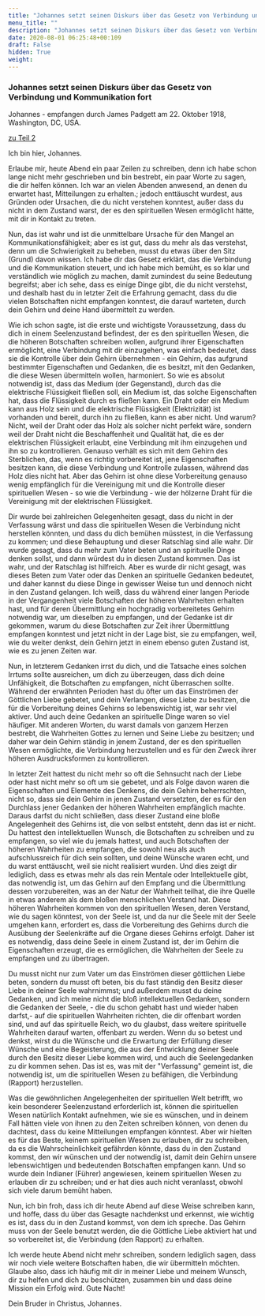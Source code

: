 ```yaml
---
title: "Johannes setzt seinen Diskurs über das Gesetz von Verbindung und Kommunikation fort"
menu_title: ""
description: "Johannes setzt seinen Diskurs über das Gesetz von Verbindung und Kommunikation fort"
date: 2020-08-01 06:25:48+00:109
draft: False
hidden: True
weight:
---
```

### Johannes setzt seinen Diskurs über das Gesetz von Verbindung und Kommunikation fort

Johannes - empfangen durch James Padgett am 22. Oktober 1918, Washington, DC, USA.

[zu Teil 2](/padgett-botschaften/padgett-botschaften-in-reihenfolge-des-datums/padgett-botschaften-1918/johannes-erklaert-das-gesetz-von-kommunikation-und-verbindung-jep-johannes-4-januar-1918/)

Ich bin hier, Johannes.

Erlaube mir, heute Abend ein paar Zeilen zu schreiben, denn ich habe schon lange nicht mehr geschrieben und bin bestrebt, ein paar Worte zu sagen, die dir helfen können. Ich war an vielen Abenden anwesend, an denen du erwartet hast, Mitteilungen zu erhalten.; jedoch enttäuscht wurdest, aus Gründen oder Ursachen, die du nicht verstehen konntest, außer dass du nicht in dem Zustand warst, der es den spirituellen Wesen ermöglicht hätte, mit dir in Kontakt zu treten.

Nun, das ist wahr und ist die unmittelbare Ursache für den Mangel an Kommunikationsfähigkeit; aber es ist gut, dass du mehr als das verstehst, denn um die Schwierigkeit zu beheben, musst du etwas über den Sitz (Grund) davon wissen. Ich habe dir das Gesetz erklärt, das die Verbindung und die Kommunikation steuert, und ich habe mich bemüht, es so klar und verständlich wie möglich zu machen, damit zumindest du seine Bedeutung begreifst; aber ich sehe, dass es einige Dinge gibt, die du nicht verstehst, und deshalb hast du in letzter Zeit die Erfahrung gemacht, dass du die vielen Botschaften nicht empfangen konntest, die darauf warteten, durch dein Gehirn und deine Hand übermittelt zu werden.

Wie ich schon sagte, ist die erste und wichtigste Voraussetzung, dass du dich in einem Seelenzustand befindest, der es den spirituellen Wesen, die die höheren Botschaften schreiben wollen, aufgrund ihrer Eigenschaften ermöglicht, eine Verbindung mit dir einzugehen, was einfach bedeutet, dass sie die Kontrolle über dein Gehirn übernehmen - ein Gehirn, das aufgrund bestimmter Eigenschaften und Gedanken, die es besitzt, mit den Gedanken, die diese Wesen übermitteln wollen, harmoniert. So wie es absolut notwendig ist, dass das Medium (der Gegenstand), durch das die elektrische Flüssigkeit fließen soll, ein Medium ist, das solche Eigenschaften hat, dass die Flüssigkeit durch es fließen kann. Ein Draht oder ein Medium kann aus Holz sein und die elektrische Flüssigkeit (Elektrizität) ist vorhanden und bereit, durch ihn zu fließen, kann es aber nicht. Und warum? Nicht, weil der Draht oder das Holz als solcher nicht perfekt wäre, sondern weil der Draht nicht die Beschaffenheit und Qualität hat, die es der elektrischen Flüssigkeit erlaubt, eine Verbindung mit ihm einzugehen und ihn so zu kontrollieren. Genauso verhält es sich mit dem Gehirn des Sterblichen, das, wenn es richtig vorbereitet ist, jene Eigenschaften besitzen kann, die diese Verbindung und Kontrolle zulassen, während das Holz dies nicht hat. Aber das Gehirn ist ohne diese Vorbereitung genauso wenig empfänglich für die Vereinigung mit und die Kontrolle dieser spirituellen Wesen - so wie die Verbindung - wie der hölzerne Draht für die Vereinigung mit der elektrischen Flüssigkeit.

Dir wurde bei zahlreichen Gelegenheiten gesagt, dass du nicht in der Verfassung wärst und dass die spirituellen Wesen die Verbindung nicht herstellen könnten, und dass du dich bemühen müsstest, in die Verfassung zu kommen; und diese Behauptung und dieser Ratschlag sind alle wahr. Dir wurde gesagt, dass du mehr zum Vater beten und an spirituelle Dinge denken sollst, und dann würdest du in diesen Zustand kommen. Das ist wahr, und der Ratschlag ist hilfreich. Aber es wurde dir nicht gesagt, was dieses Beten zum Vater oder das Denken an spirituelle Gedanken bedeutet, und daher kannst du diese Dinge in gewisser Weise tun und dennoch nicht in den Zustand gelangen. Ich weiß, dass du während einer langen Periode in der Vergangenheit viele Botschaften der höheren Wahrheiten erhalten hast, und für deren Übermittlung ein hochgradig vorbereitetes Gehirn notwendig war, um dieselben zu empfangen, und der Gedanke ist dir gekommen, warum du diese Botschaften zur Zeit ihrer Übermittlung empfangen konntest und jetzt nicht in der Lage bist, sie zu empfangen, weil, wie du weiter denkst, dein Gehirn jetzt in einem ebenso guten Zustand ist, wie es zu jenen Zeiten war.

Nun, in letzterem Gedanken irrst du dich, und die Tatsache eines solchen Irrtums sollte ausreichen, um dich zu überzeugen, dass dich deine Unfähigkeit, die Botschaften zu empfangen, nicht überraschen sollte. Während der erwähnten Perioden hast du öfter um das Einströmen der Göttlichen Liebe gebetet, und dein Verlangen, diese Liebe zu besitzen, die für die Vorbereitung deines Gehirns so lebenswichtig ist, war sehr viel aktiver. Und auch deine Gedanken an spirituelle Dinge waren so viel häufiger. Mit anderen Worten, du warst damals von ganzem Herzen bestrebt, die Wahrheiten Gottes zu lernen und Seine Liebe zu besitzen; und daher war dein Gehirn ständig in jenem Zustand, der es den spirituellen Wesen ermöglichte, die Verbindung herzustellen und es für den Zweck ihrer höheren Ausdrucksformen zu kontrollieren.

In letzter Zeit hattest du nicht mehr so oft die Sehnsucht nach der Liebe oder hast nicht mehr so oft um sie gebetet, und als Folge davon waren die Eigenschaften und Elemente des Denkens, die dein Gehirn beherrschten, nicht so, dass sie dein Gehirn in jenen Zustand versetzten, der es für den Durchlass jener Gedanken der höheren Wahrheiten empfänglich machte. Daraus darfst du nicht schließen, dass dieser Zustand eine bloße Angelegenheit des Gehirns ist, die von selbst entsteht, denn das ist er nicht. Du hattest den intellektuellen Wunsch, die Botschaften zu schreiben und zu empfangen, so viel wie du jemals hattest, und auch Botschaften der höheren Wahrheiten zu empfangen, die sowohl neu als auch aufschlussreich für dich sein sollten, und deine Wünsche waren echt, und du warst enttäuscht, weil sie nicht realisiert wurden. Und dies zeigt dir lediglich, dass es etwas mehr als das rein Mentale oder Intellektuelle gibt, das notwendig ist, um das Gehirn auf den Empfang und die Übermittlung dessen vorzubereiten, was an der Natur der Wahrheit teilhat, die ihre Quelle in etwas anderem als dem bloßen menschlichen Verstand hat. Diese höheren Wahrheiten kommen von den spirituellen Wesen, deren Verstand, wie du sagen könntest, von der Seele ist, und da nur die Seele mit der Seele umgehen kann, erfordert es, dass die Vorbereitung des Gehirns durch die Ausübung der Seelenkräfte auf die Organe dieses Gehirns erfolgt. Daher ist es notwendig, dass deine Seele in einem Zustand ist, der im Gehirn die Eigenschaften erzeugt, die es ermöglichen, die Wahrheiten der Seele zu empfangen und zu übertragen.

Du musst nicht nur zum Vater um das Einströmen dieser göttlichen Liebe beten, sondern du musst oft beten, bis du fast ständig den Besitz dieser Liebe in deiner Seele wahrnimmst; und außerdem musst du deine Gedanken, und ich meine nicht die bloß intellektuellen Gedanken, sondern die Gedanken der Seele, - die du schon gehabt hast und wieder haben darfst,- auf die spirituellen Wahrheiten richten, die dir offenbart worden sind, und auf das spirituelle Reich, wo du glaubst, dass weitere spirituelle Wahrheiten darauf warten, offenbart zu werden. Wenn du so betest und denkst, wirst du die Wünsche und die Erwartung der Erfüllung dieser Wünsche und eine Begeisterung, die aus der Entwicklung deiner Seele durch den Besitz dieser Liebe kommen wird, und auch die Seelengedanken zu dir kommen sehen. Das ist es, was mit der "Verfassung" gemeint ist, die notwendig ist, um die spirituellen Wesen zu befähigen, die Verbindung (Rapport) herzustellen.

Was die gewöhnlichen Angelegenheiten der spirituellen Welt betrifft, wo kein besonderer Seelenzustand erforderlich ist, können die spirituellen Wesen natürlich Kontakt aufnehmen, wie sie es wünschen, und in deinem Fall hätten viele von ihnen zu den Zeiten schreiben können, von denen du dachtest, dass du keine Mitteilungen empfangen könntest. Aber wir hielten es für das Beste, keinem spirituellen Wesen zu erlauben, dir zu schreiben, da es die Wahrscheinlichkeit gefährden könnte, dass du in den Zustand kommst, den wir wünschen und der notwendig ist, damit dein Gehirn unsere lebenswichtigen und bedeutenden Botschaften empfangen kann. Und so wurde dein Indianer (Führer) angewiesen, keinem spirituellen Wesen zu erlauben dir zu schreiben; und er hat dies auch nicht veranlasst, obwohl sich viele darum bemüht haben.

Nun, ich bin froh, dass ich dir heute Abend auf diese Weise schreiben kann, und hoffe, dass du über das Gesagte nachdenkst und erkennst, wie wichtig es ist, dass du in den Zustand kommst, von dem ich spreche. Das Gehirn muss von der Seele benutzt werden, die die Göttliche Liebe aktiviert hat und so vorbereitet ist, die Verbindung (den Rapport) zu erhalten.

Ich werde heute Abend nicht mehr schreiben, sondern lediglich sagen, dass wir noch viele weitere Botschaften haben, die wir übermitteln möchten. Glaube also, dass ich häufig mit dir in meiner Liebe und meinem Wunsch, dir zu helfen und dich zu beschützen, zusammen bin und dass deine Mission ein Erfolg wird. Gute Nacht!

Dein Bruder in Christus, Johannes.
